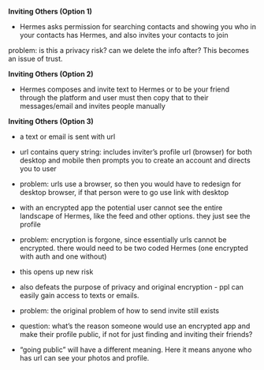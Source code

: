 **Inviting Others (Option 1)**
- Hermes asks permission for searching contacts and showing you who in your contacts has Hermes, and also invites your contacts to join

problem: is this a privacy risk?
can we delete the info after? This becomes an issue of trust.

**Inviting Others (Option 2)**
- Hermes composes and invite text to Hermes or to be your friend through the platform and user must then copy that to their messages/email and invites people manually

**Inviting Others (Option 3)**
- a text or email is sent with url
- url contains query string:
includes inviter’s profile url (browser) for both desktop and mobile
then prompts you to create an account and directs you to user

- problem: urls use a browser, so then you would have to redesign for desktop browser, if that person were to go use link with desktop
- with an encrypted app the potential user cannot see the entire landscape of Hermes, like the feed and other options. they just see the profile

- problem: encryption is forgone, since essentially urls cannot be encrypted. there would need to be two coded Hermes (one encrypted with auth and one without) 
- this opens up new risk
- also defeats the purpose of privacy and original encryption - ppl can easily gain access to texts or emails. 

- problem: the original problem of how to send invite still exists

- question: what’s the reason someone would use an encrypted app and make their profile public, if not for just finding and inviting their friends?
- “going public” will have a different meaning. Here it means anyone who has url can see your photos and profile.
